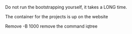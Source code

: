 Do not run the bootstrapping yourself, it takes a LONG time.

The container for the projects is up on the website

Remove -B 1000 remove the command iqtree
